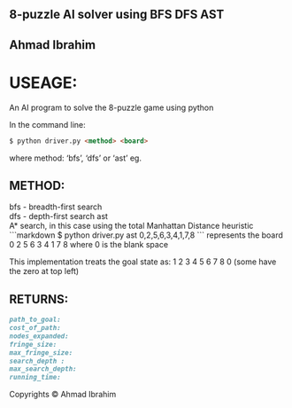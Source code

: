 ## 8-puzzle AI solver using BFS DFS AST
## Ahmad Ibrahim
# USEAGE:
An AI program to solve the 8-puzzle game using python

In the command line:


```markdown
$ python driver.py <method> <board>
```
where method: ‘bfs’, ‘dfs’ or ‘ast’ eg.

## METHOD:
<html>
bfs - breadth-first search <br/>
dfs - depth-first search ast <br/>
A* search, in this case using the total Manhattan Distance heuristic <br/>
</html>
```markdown
$ python driver.py ast 0,2,5,6,3,4,1,7,8
```
represents the board 0 2 5 6 3 4 1 7 8 where 0 is the blank space

This implementation treats the goal state as: 1 2 3 4 5 6 7 8 0 (some have the zero at top left)

## RETURNS:
```markdown
path_to_goal:
cost_of_path: 
nodes_expanded: 
fringe_size:
max_fringe_size: 
search_depth :
max_search_depth:
running_time:
```
               
Copyrights &copy; Ahmad Ibrahim
</html>
